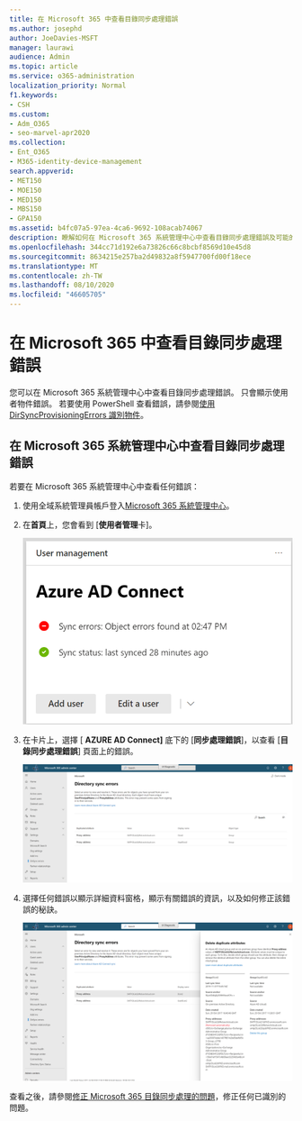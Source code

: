 ```yaml
---
title: 在 Microsoft 365 中查看目錄同步處理錯誤
ms.author: josephd
author: JoeDavies-MSFT
manager: laurawi
audience: Admin
ms.topic: article
ms.service: o365-administration
localization_priority: Normal
f1.keywords:
- CSH
ms.custom:
- Adm_O365
- seo-marvel-apr2020
ms.collection:
- Ent_O365
- M365-identity-device-management
search.appverid:
- MET150
- MOE150
- MED150
- MBS150
- GPA150
ms.assetid: b4fc07a5-97ea-4ca6-9692-108acab74067
description: 瞭解如何在 Microsoft 365 系統管理中心中查看目錄同步處理錯誤及可能的修正。
ms.openlocfilehash: 344cc71d192e6a73826c66c8bcbf8569d10e45d8
ms.sourcegitcommit: 8634215e257ba2d49832a8f5947700fd00f18ece
ms.translationtype: MT
ms.contentlocale: zh-TW
ms.lasthandoff: 08/10/2020
ms.locfileid: "46605705"
---
```

# <a name="view-directory-synchronization-errors-in-microsoft-365"></a>在 Microsoft 365 中查看目錄同步處理錯誤

您可以在 Microsoft 365 系統管理中心中查看目錄同步處理錯誤。 只會顯示使用者物件錯誤。 若要使用 PowerShell 查看錯誤，請參閱[使用 DirSyncProvisioningErrors 識別物件](https://docs.microsoft.com/azure/active-directory/hybrid/how-to-connect-syncservice-duplicate-attribute-resiliency)。

## <a name="view-directory-synchronization-errors-in-the-microsoft-365-admin-center"></a>在 Microsoft 365 系統管理中心中查看目錄同步處理錯誤

若要在 Microsoft 365 系統管理中心中查看任何錯誤：
  
1. 使用全域系統管理員帳戶登入[Microsoft 365 系統管理中心](https://admin.microsoft.com)。 
    
2. 在**首頁**上，您會看到 [**使用者管理**卡]。 
    
    ![Microsoft 365 系統管理中心中的使用者管理卡](media/060006e9-de61-49d5-8979-e77cda198e71.png)
  
3. 在卡片上，選擇 [ **AZURE AD Connect]** 底下的 [**同步處理錯誤**]，以查看 [**目錄同步處理錯誤**] 頁面上的錯誤。   
    
    ![「目錄同步處理錯誤」頁面的範例](media/882094a3-80d3-4aae-b90b-78b27047974c.png)

4. 選擇任何錯誤以顯示詳細資料窗格，顯示有關錯誤的資訊，以及如何修正該錯誤的秘訣。

   ![目錄同步處理錯誤詳細資料的範例](media/a6e302d4-6be7-4e3a-b4b5-81c5a2c02952.png)
  
查看之後，請參閱[修正 Microsoft 365 目錄同步處理的問題](fix-problems-with-directory-synchronization.md)，修正任何已識別的問題。

